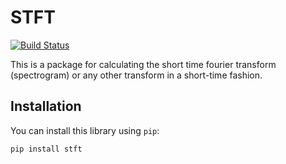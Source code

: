 STFT
====

[![Build Status](https://travis-ci.org/audiolabs/python_stft.svg?branch=master)](https://travis-ci.org/audiolabs/python_stft)

This is a package for calculating the short time fourier transform (spectrogram) or any
other transform in a short-time fashion.

Installation
------------

You can install this library using `pip`:

    pip install stft
